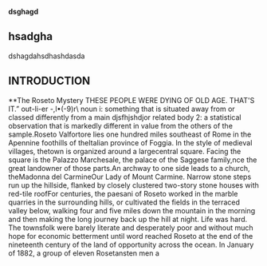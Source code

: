 **dsghagd**
## hsadgha ##
dshagdahsdhashdasda
## INTRODUCTION
**The Roseto Mystery
THESE PEOPLE WERE DYING OF OLD AGE. THAT'S IT.”
out-li-er \-,l•(-9)r\ noun i: something that is situated away from or classed differently from a main  djsfhjshdjor related body 2: a statistical observation that is markedly different in value from the others of
the sample.Roseto Valfortore lies one hundred miles southeast of Rome in the Apennine foothills of theItalian province of Foggia. In the style of medieval villages, thetown is organized around a largecentral square. Facing the square is the Palazzo Marchesale, the palace of the Saggese family,nce the great landowner of those parts.An archway to one side leads to a church, theMadonna del CarmineOur Lady of Mount Carmine. Narrow stone steps run up the hillside,
flanked by closely clustered two-story stone houses with red-tile roofFor centuries, the paesani of Roseto worked in the marble quarries in the surrounding hills, or
cultivated the fields in the terraced valley below, walking four and five miles down the mountain
in the morning and then making the long journey back up the hill at night. Life was hard. The
townsfolk were barely literate and desperately poor and without much hope for economic
betterment until word reached Roseto at the end of the nineteenth century of the land of
opportunity across the ocean.
In January of 1882, a group of eleven Rosetansten men a
